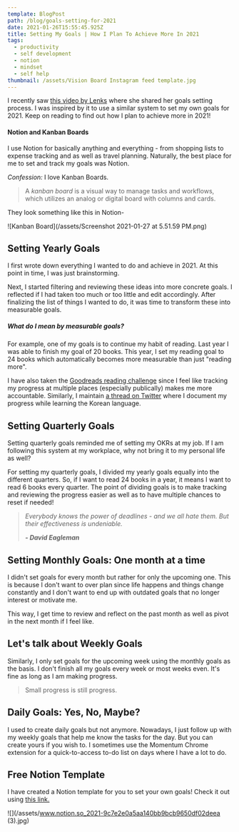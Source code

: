 ```yaml
---
template: BlogPost
path: /blog/goals-setting-for-2021
date: 2021-01-26T15:55:45.925Z
title: Setting My Goals | How I Plan To Achieve More In 2021
tags:
  - productivity
  - self development
  - notion
  - mindset
  - self help
thumbnail: /assets/Vision Board Instagram feed template.jpg
---
```

I recently saw [this video by Lenks](https://www.youtube.com/watch?v=xTEQw9tFTzo) where she shared her goals setting process. I was inspired by it to use a similar system to set my own goals for 2021. Keep on reading to find out how I plan to achieve more in 2021!  

#### Notion and Kanban Boards

I use Notion for basically anything and everything - from shopping lists to expense tracking and as well as travel planning. Naturally, the best place for me to set and track my goals was Notion. 

*Confession:* I love Kanban Boards.

> A *kanban board* is a visual way to manage tasks and workflows, which utilizes an analog or digital board with columns and cards. 

They look something like this in Notion-

![Kanban Board](/assets/Screenshot 2021-01-27 at 5.51.59 PM.png)

## Setting Yearly Goals

I first wrote down everything I wanted to do and achieve in 2021. At this point in time, I was just brainstorming.

Next, I started filtering and reviewing these ideas into more concrete goals. I reflected if I had taken too much or too little and edit accordingly. After finalizing the list of things I wanted to do, it was time to transform these into measurable goals.

##### *What do I mean by measurable goals?*

For example, one of my goals is to continue my habit of reading. Last year I was able to finish my goal of 20 books. This year, I set my reading goal to 24 books which automatically becomes more measurable than just "reading more". 

I have also taken the [Goodreads reading challenge](https://www.goodreads.com/challenges/11650-2021-reading-challenge) since I feel like tracking my progress at multiple places (especially publically) makes me more accountable. Similarly, I maintain [a thread on Twitter](https://twitter.com/urvaxhi/status/1319306928166596608) where I document my progress while learning the Korean language.

## Setting Quarterly Goals

Setting quarterly goals reminded me of setting my OKRs at my job. If I am following this system at my workplace, why not bring it to my personal life as well? 

For setting my quarterly goals, I divided my yearly goals equally into the different quarters. So, if I want to read 24 books in a year, it means I want to read 6 books every quarter. The point of dividing goals is to make tracking and reviewing the progress easier as well as to have multiple chances to reset if needed!

> *Everybody knows the power of deadlines - and we all hate them. But their effectiveness is undeniable.*
>
> ***\- David Eagleman***

## Setting Monthly Goals: One month at a time

I didn't set goals for every month but rather for only the upcoming one. This is because I don't want to over plan since life happens and things change constantly and I don't want to end up with outdated goals that no longer interest or motivate me. 

This way, I get time to review and reflect on the past month as well as pivot in the next month if I feel like. 

## Let's talk about Weekly Goals

Similarly, I only set goals for the upcoming week using the monthly goals as the basis. I don't finish all my goals every week or most weeks even. It's fine as long as I am making progress.

> Small progress is still progress.

## Daily Goals: Yes, No, Maybe?

I used to create daily goals but not anymore. Nowadays, I just follow up with my weekly goals that help me know the tasks for the day. But you can create yours if you wish to. I sometimes use the Momentum Chrome extension for a quick-to-access to-do list on days where I have a lot to do.

## Free Notion Template

I have created a Notion template for you to set your own goals! Check it out using [this link.](https://www.notion.so/2021-9c7e2e0a5aa140bb9bcb9650df02deea)

![](/assets/www.notion.so_2021-9c7e2e0a5aa140bb9bcb9650df02deea (3).jpg)
